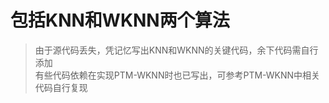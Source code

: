 # 包括KNN和WKNN两个算法
> 由于源代码丢失，凭记忆写出KNN和WKNN的关键代码，余下代码需自行添加  
> 有些代码依赖在实现PTM-WKNN时也已写出，可参考PTM-WKNN中相关代码自行复现
